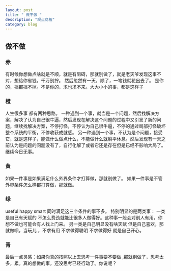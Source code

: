 ```yaml
---
layout: post
title: " 做不做 "
description: "观点商榷"
category: blog
---
```


## 做不做

### 赤
有时候你想做点啥就是不顺，就是有阻碍，那就别做了，就是老天爷发现这事不对，想给你省钱。千万别拧。
然后忽然有一天，顺了，一笔钱就花出去了。
是你的，挡都挡不掉。不是你的，求也求不来。大大小小的事，都是这样子

### 橙
人生很多事 都有两种思路。
一种遇到一个事，就当是一个问题，然后找解决方案，解决了认为自己很牛逼，然后发现在解决这个问题的过程中又引发了新的问题，继续找解决方案，不停打怪，不停认为自己很牛逼，不停的通过局部打怪破坏整个系统的平衡，不停收获成就感。
另一种遇到一个事，不认为是个问题，接受它，就是这样子，能做什么做点什么，不能做什么就躺平休息。然后发现有一天之前认为是问题的问题没有了，自行化解了或者它还是存在但是已经不影响大局了。继续今日无事。

### 黄
如果一件事是如果满足什么外界条件才打算做，那就别做了。
如果一件事是不管外界条件怎么样都打算做，那就做。

### 绿
useful  happy smart
同时满足这三个条件的事不多。
特别明显的是两类事：
一类是自己有天赋的 不怎么费劲就能比很多人做得好。这种事一般会对别人有用，你想不做也可能会有人找上门来。
另一类是自己明显没有啥天赋 但是自己喜欢，那就做呗，当玩儿 ，不求有用 不求做得聪明 不求做得好 就是自己开心。

### 青
最后一点灵感：如果你真的按照以上去思考一件事要不要做 ,那就别做了，思考太多，累。真的想做的事，还没思考已经行动了。你说呢？
